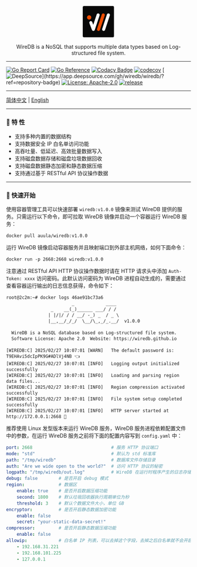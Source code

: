 
<div align="center">
    <img src="cmd/wiredb-org.png" style="width: 86px; height: auto; display: inline-block;">
</div>

<p align="center">WireDB is a NoSQL that supports multiple data types based on Log-structured file system.</p>


---


[![Go Report Card](https://goreportcard.com/badge/github.com/auula/wiredb)](https://goreportcard.com/report/github.com/auula/wiredb)
[![Go Reference](https://pkg.go.dev/badge/github.com/auula/wiredb.svg)](https://pkg.go.dev/github.com/auula/wiredb)
[![Codacy Badge](https://app.codacy.com/project/badge/Grade/55bc449808ca4d0c80c0122f170d7313)](https://app.codacy.com/gh/auula/wiredb/dashboard?utm_source=gh&utm_medium=referral&utm_content=&utm_campaign=Badge_grade)
[![codecov](https://codecov.io/gh/wiredb/wiredb/graph/badge.svg?token=ekQ3KzyXtm)](https://codecov.io/gh/wiredb/wiredb)
[![DeepSource](https://app.deepsource.com/gh/wiredb/wiredb.svg/?label=active+issues&show_trend=true&token=sJBjq88ZxurlEgiOu_ukQ3O_)](https://app.deepsource.com/gh/wiredb/wiredb/?ref=repository-badge)
[![License: Apache-2.0](https://img.shields.io/badge/License-Apache%202.0-blue.svg)](https://opensource.org/licenses/Apache-2.0)
[![release](https://img.shields.io/github/release/wiredb/wiredb.svg)](https://github.com/wiredb/wiredb/releases)



---

[简体中文](#) | [English](#)

---

### 🌟 特 性

- 支持多种内置的数据结构
- 支持数据安全 IP 白名单访问功能
- 高吞吐量、低延迟、高效批量数据写入
- 支持磁盘数据存储和磁盘垃圾数据回收
- 支持磁盘数据静态加密和静态数据压缩
- 支持通过基于 RESTful API 协议操作数据

---

### 🚀 快速开始

使用容器管理工具可以快速部署 `wiredb:v1.0.0` 镜像来测试 WireDB 提供的服务。只需运行以下命令，即可拉取 WireDB 镜像并启动一个容器运行 WireDB 服务：

```shell
docker pull auula/wiredb:v1.0.0
```

运行 WireDB 镜像启动容器服务并且映射端口到外部主机网络，如何下面命令：

```shell
docker run -p 2668:2668 wiredb:v1.0.0
```

注意通过 RESTful API HTTP 协议操作数据时请在 HTTP 请求头中添加 `Auth-Token: xxxx` 访问密码。此默认访问密码为 WireDB 进程自动生成的，需要通过查看容器运行输出的日志信息获得，命令如下：

```shell
root@2c2m:~# docker logs 46ae91bc73a6
                         _            ____
                 _    __(_)______ ___/ / /
                | |/|/ / / __/ -_) _  / _ \
                |__,__/_/_/  \__/\_,_/_.__/  v1.0.0

  WireDB is a NoSQL database based on Log-structured file system.
  Software License: Apache 2.0  Website: https://wiredb.github.io

[WIREDB:C] 2025/02/27 10:07:01 [WARN]	The default password is: T9EHAvi5dcIpPK9G#ADlVj4NB 👈
[WIREDB:C] 2025/02/27 10:07:01 [INFO]	Logging output initialized successfully
[WIREDB:C] 2025/02/27 10:07:01 [INFO]	Loading and parsing region data files...
[WIREDB:C] 2025/02/27 10:07:01 [INFO]	Region compression activated successfully
[WIREDB:C] 2025/02/27 10:07:01 [INFO]	File system setup completed successfully
[WIREDB:C] 2025/02/27 10:07:01 [INFO]	HTTP server started at http://172.0.0.1:2668 🚀
```

推荐使用 Linux 发型版本来运行 WireDB 服务，WireDB 服务进程依赖配置文件中的参数，在运行 WireDB 服务之前将下面的配置内容写到 `config.yaml` 中：

```yaml
port: 2668                              # 服务 HTTP 协议端口
mode: "std"                             # 默认为 std 标准库
path: "/tmp/wiredb"                     # 数据库文件存储目录
auth: "Are we wide open to the world?"  # 访问 HTTP 协议的秘密
logpath: "/tmp/wiredb/out.log"          # WireDB 在运行时程序产生的日志存储文件
debug: false        # 是否开启 debug 模式
region:             # 数据区
    enable: true    # 是否开启数据压缩功能
    second: 1800    # 默认垃圾回收器执行周期单位为秒
    threshold: 3    # 默认个数据文件大小，单位 GB
encryptor:          # 是否开启静态数据加密功能
    enable: false
    secret: "your-static-data-secret!"
compressor:         # 是否开启静态数据压缩功能
    enable: false
allowip:            # 白名单 IP 列表，可以去掉这个字段，去掉之后白名单就不会开启
    - 192.168.31.221
    - 192.168.101.225
    - 127.0.0.1
```




